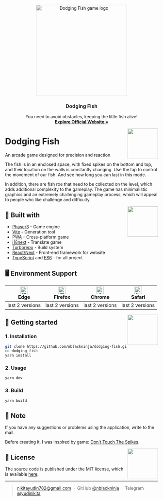 <p align="center">
  <a href="https://dodging-fish.vercel.app">
    <img src="https://user-images.githubusercontent.com/36636599/181746822-e36796d0-b6fd-4bec-a842-36509e2d2b7a.png" alt="Dodging Fish game logo" width="300">
  </a>
</p>

<h3 align="center">Dodging Fish</h3>

<p align="center">
  You need to avoid obstacles, keeping the little fish alive!
  <br>
  <a href="https://dodging-fish.vercel.app"><strong>Explore Official Website »</strong></a>
</p>

<img align='right' src="https://user-images.githubusercontent.com/36636599/181749573-de4bcda3-ae15-469f-a32c-d772011b6c91.gif" width="100">

# Dodging Fish

An arcade game designed for precision and reaction. 

The fish is in an enclosed space, with fixed spikes on the bottom and top, and their location on the walls is constantly changing. Use the tap to control the movement of our fish. And see how long you can last in this mode.

In addition, there are fish roe that need to be collected on the level, which adds additional complexity to the gameplay. 
The game has minimalistic graphics and an extremely challenging gameplay process, which will appeal to people who like challenge and difficulty.

<img align='right' src="https://user-images.githubusercontent.com/36636599/181754140-5ff464db-50ef-4158-95dc-72ca9b352c29.gif" width="100">

## 🔨 Built with
- [Phaser3](https://github.com/photonstorm/phaser) - Game engine
- [Vite](https://github.com/vitejs/vite) - Generation tool
- [PWA](https://web.dev/progressive-web-apps/) - Cross-platform game
- [i18next](https://github.com/i18next/i18next) - Translate game
- [Turborepo](https://github.com/vercel/turborepo) - Build system
- [React/Next](https://github.com/vercel/next.js) - Front-end framework for website
- [TypeScript](https://github.com/microsoft/TypeScript) and [ES6](https://github.com/eslint/eslint) - for all project

## 🖥 Environment Support

| [<img src="https://raw.githubusercontent.com/alrra/browser-logos/master/src/edge/edge_48x48.png" alt="IE / Edge" width="24px" height="24px" />](http://godban.github.io/browsers-support-badges/)<br>Edge | [<img src="https://raw.githubusercontent.com/alrra/browser-logos/master/src/firefox/firefox_48x48.png" alt="Firefox" width="24px" height="24px" />](http://godban.github.io/browsers-support-badges/)<br>Firefox | [<img src="https://raw.githubusercontent.com/alrra/browser-logos/master/src/chrome/chrome_48x48.png" alt="Chrome" width="24px" height="24px" />](http://godban.github.io/browsers-support-badges/)<br>Chrome | [<img src="https://raw.githubusercontent.com/alrra/browser-logos/master/src/safari/safari_48x48.png" alt="Safari" width="24px" height="24px" />](http://godban.github.io/browsers-support-badges/)<br>Safari |
| --- | --- | --- | --- |
| last 2 versions | last 2 versions | last 2 versions | last 2 versions |

<img align='right' src="https://user-images.githubusercontent.com/36636599/181757754-80294aac-1d87-4e75-97aa-a75daede5de1.gif" width="100">

## 📝 Getting started

### 1. Installation

```bash
git clone https://github.com/nblackninja/dodging-fish.git
cd dodging-fish
yarn install
```

### 2. Usage

```bash
yarn dev
```

### 3. Build

```bash
yarn build
```

## 💬 Note

If you have any suggestions or problems using the application, write to the
mail.

Before creating it, I was inspired by game: [Don't Touch The Spikes](https://play.google.com/store/apps/details?id=com.ketchapp.donttouchthespikes).

<img align='right' src="https://user-images.githubusercontent.com/36636599/181755960-b2a1b5d4-85f9-49f6-b973-f946fb046819.gif" width="100">

## 🔐 License

The source code is published under the MIT license, which is available [here](LICENSE).

---

> nikitayudin782@gmail.com &nbsp;&middot;&nbsp;
> GitHub [@nblackninja](https://github.com/с) &nbsp;&middot;&nbsp;
> Telegram [@yudinikita](https://t.me/yudinikita)
